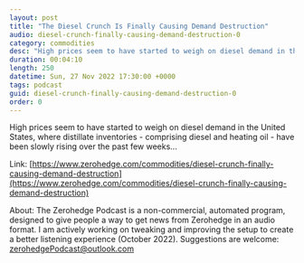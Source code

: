 ```yaml
---
layout: post
title: "The Diesel Crunch Is Finally Causing Demand Destruction"
audio: diesel-crunch-finally-causing-demand-destruction-0
category: commodities
desc: "High prices seem to have started to weigh on diesel demand in the United States, where distillate inventories - comprising diesel and heating oil - have been slowly rising over the past few weeks..."
duration: 00:04:10
length: 250
datetime: Sun, 27 Nov 2022 17:30:00 +0000
tags: podcast
guid: diesel-crunch-finally-causing-demand-destruction-0
order: 0
---
```

High prices seem to have started to weigh on diesel demand in the United States, where distillate inventories - comprising diesel and heating oil - have been slowly rising over the past few weeks...

Link: [https://www.zerohedge.com/commodities/diesel-crunch-finally-causing-demand-destruction](https://www.zerohedge.com/commodities/diesel-crunch-finally-causing-demand-destruction)

About: The Zerohedge Podcast is a non-commercial, automated program, designed to give people a way to get news from Zerohedge in an audio format.  I am actively working on tweaking and improving the setup to create a better listening experience (October 2022).  Suggestions are welcome: [zerohedgePodcast@outlook.com](mailto:zerohedgePodcast@outlook.com)